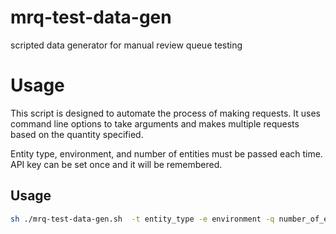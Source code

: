 # mrq-test-data-gen
scripted data generator for manual review queue testing

# Usage

This script is designed to automate the process of making requests. It uses command line options to take arguments and makes multiple requests based on the quantity specified.

Entity type, environment, and number of entities must be passed each time. API key can be set once and it will be remembered.

## Usage

```bash
sh ./mrq-test-data-gen.sh  -t entity_type -e environment -q number_of_entities -k api_key

